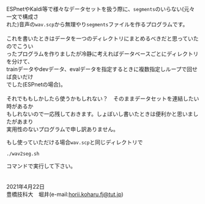 ESPnetやKaldi等で様々なデータセットを扱う際に、`segments`のいらない(元々一文で構成さ<br>
れた)音声の`wav.scp`から無理やり`segments`ファイルを作るプログラムです。<br>
<br>
これを書いたときはデータを一つのディレクトリにまとめるべきだと思っていたのでこうい<br>
ったプログラムを作りましたが冷静に考えればデータベースごとにディレクトリを分けて、<br>
trainデータやdevデータ、evalデータを指定するときに複数指定しループで回せば良いだけ<br>
でした(ESPnetの場合)。<br>
<br>
それでももしかしたら使うかもしれない？　そのままデータセットを連結したい時があるか<br>
もしれないので一応残しておきます。しょぼいし書いたときは便利かと思いましたがあまり<br>
実用性のないプログラムで申し訳ありません。<br>

もし使っていただける場合`wav.scp`と同じディレクトリで<br>

```
./wav2seg.sh
```

コマンドで実行して下さい。<br>
<br>
<br>
2021年4月22日<br>
豊橋技科大　堀井(e-mail:horii.koharu.fj@tut.jp)<br>
